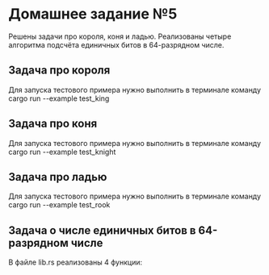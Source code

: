 # Домашнее задание №5
Решены задачи про короля, коня и ладью.
Реализованы четыре алгоритма подсчёта единичных битов в 64-разрядном числе.

## Задача про короля
Для запуска тестового примера нужно выполнить в терминале команду cargo run --example test_king

## Задача про коня
Для запуска тестового примера нужно выполнить в терминале команду cargo run --example test_knight

## Задача про ладью
Для запуска тестового примера нужно выполнить в терминале команду cargo run --example test_rook

## Задача о числе единичных битов в 64-разрядном числе
В файле lib.rs реализованы 4 функции:

